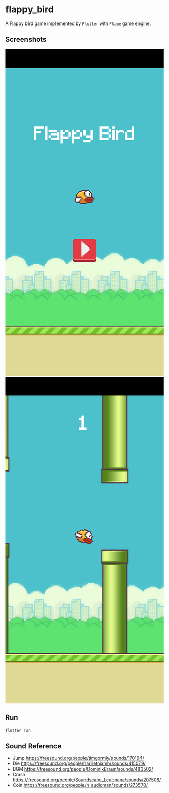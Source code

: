 # flappy_bird
A Flappy bird game implemented by `Flutter` with `Flame` game engine.

## Screenshots
![screeshot1](screenshots/screeshot1.png)
![screeshot2](screenshots/screeshot2.png)

## Run
`flutter run`

## Sound Reference

- Jump https://freesound.org/people/timgormly/sounds/170164/
- Die https://freesound.org/people/harrietniamh/sounds/415079/
- BGM https://freesound.org/people/DominikBraun/sounds/483502/
- Crash https://freesound.org/people/Soundscape_Leuphana/sounds/207508/
- Coin https://freesound.org/people/n_audioman/sounds/273570/